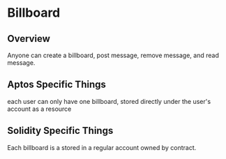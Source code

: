 # Billboard

## Overview

Anyone can create a billboard, post message, remove message, and read message.

## Aptos Specific Things

each user can only have one billboard, stored directly under the user's account as a resource

## Solidity Specific Things

Each billboard is a stored in a regular account owned by contract.
